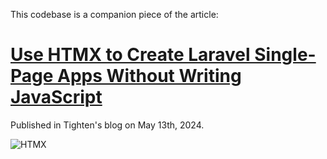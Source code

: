This codebase is a companion piece of the article:

# [Use HTMX to Create Laravel Single-Page Apps Without Writing JavaScript ](https://tighten.com/insights/use-htmx-to-create-laravel-single-page-apps-without-writing-javascript)

Published in Tighten's blog on May 13th, 2024.

![HTMX](https://tighten.com/assets/images/insights/use-htmx-to-create-laravel-single-page-apps-without-writing-javascript-feature.jpg)
